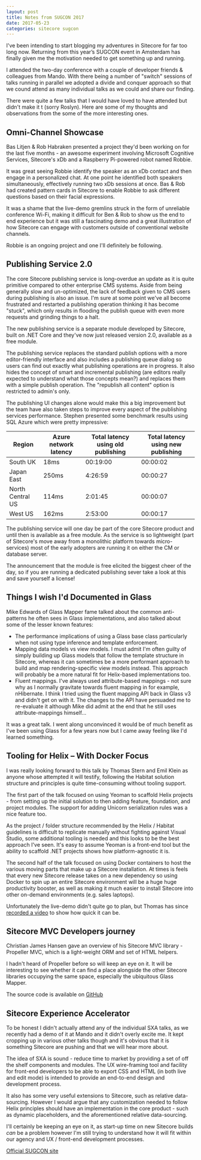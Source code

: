 ```yaml
---
layout: post
title: Notes from SUGCON 2017
date: 2017-05-23
categories: sitecore sugcon
---
```

I've been intending to start blogging my adventures in Sitecore for far too long now. Returning from this year’s SUGCON event in Amsterdam has finally given me the motivation needed to get something up and running.

I attended the two-day conference with a couple of developer friends & colleagues from Mando. With there being a number of "switch" sessions of talks running in parallel we adopted a divide and conquer approach so that we cound attend as many individual talks as we could and share our finding. 

There were quite a few talks that I would have loved to have attended but didn't make it t (sorry Roslyn). Here are some of my thoughts and observations from the some of the more interesting ones. 

## Omni-Channel Showcase 

Bas Litjen & Rob Habraken presented a project they'd been working on for the last five months - an awesome experiment involving Microsoft Cognitive Services, Sitecore's xDb and a Raspberry Pi-powered robot named Robbie. 

It was great seeing Robbie identify the speaker as an xDb contact and then engage in a personalized chat. At one point he identified both speakers simultaneously, effectively running two xDb sessions at once. Bas & Rob had created pattern cards in Sitecore to enable Robbie to ask different questions based on their facial expressions. 

It was a shame that the live-demo gremlins struck in the form of unreliable conference Wi-Fi, making it difficult for Ben & Rob to show us the end to end experience but it was still a fascinating demo and a great illustration of how Sitecore can engage with customers outside of conventional website channels.

Robbie is an ongoing project and one I'll definitely be following.

## Publishing Service 2.0

The core Sitecore publishing service is long-overdue an update as it is quite primitive compared to other enterprise CMS systems. Aside from being generally slow and un-optimized, the lack of feedback given to CMS users during publishing is also an issue. I'm sure at some point we've all become frustrated and restarted a publishing operation thinking it has become "stuck", which only results in flooding the publish queue with even more requests and grinding things to a halt.

The new publishing service is a separate module developed by Sitecore, built on .NET Core and they've now just released version 2.0, available as a free module. 

The publishing service replaces the standard publish options with a more editor-friendly interface and also includes a publishing queue dialog so users can find out exactly what publishing operations are in progress. It also hides the concept of smart and incremental publishing (are editors really expected to understand what those concepts mean?) and replaces them with a simple publish operation. The "republish all content" option is restricted to admin's only. 

The publishing UI changes alone would make this a big improvement but the team have also taken steps to improve every aspect of the publishing services performance. Stephen presented some benchmark results using SQL Azure which were pretty impressive:

| Region           | Azure network latency | Total latency using old publishing | Total latency using new publishing |
| ---------------- | --------------------- | ---------------------------------- | ---------------------------------- |
| South UK         | 18ms                  | 00:19:00                           | 00:00:02                           |
| Japan East       | 250ms                 | 4:26:59                            | 00:00:27                           |
| North Central US | 114ms                 | 2:01:45                            | 00:00:07                           |
| West US          | 162ms                 | 2:53:00                            | 00:00:17                           |

The publishing service will one day be part of the core Sitecore product and until then is available as a free module. As the service is so lightweight (part of Sitecore's move away from a monolithic platform towards micro-services) most of the early adopters are running it on either the CM or database server.

The announcement that the module is free elicited the biggest cheer of the day, so if you are running a dedicated publishing sever take a look at this and save yourself a license!

## Things I wish I'd Documented in Glass

Mike Edwards of Glass Mapper fame talked about the common anti-patterns he often sees in Glass implementations, and also talked about some of the lesser known features:

* The performance implications of using a Glass base class particularly when not using type inference and template enforcement.
* Mapping data models vs view models. I must admit I'm often guilty of simply building up Glass models that follow the template structure in Sitecore, whereas it can sometimes be a more performant approach to build and map rendering-specific view models instead. This approach will probably be a more natural fit for Helix-based implementations too.
* Fluent mappings. I've always used attribute-based mappings - not sure why as I normally gravitate towards fluent mapping in for example, nHibernate. I think I tried using the fluent mapping API back in Glass v3 and didn't get on with it. The changes to the API have persuaded me to re-evaluate it although Mike did admit at the end that he still uses attribute-mappings himself...

It was a great talk. I went along unconvinced it would be of much benefit as I've been using Glass for a few years now but I came away feeling like I'd learned something.

## Tooling for Helix – With Docker Focus

I was really looking forward to this talk by Thomas Stern and Emil Klein as anyone whose attempted it will testify, following the Habitat solution structure and principles is quite time-consuming without tooling support. 

The first part of the talk focused on using Yeoman to scaffold Helix projects - from setting up the initial solution to then adding feature, foundation, and project modules. The support for adding Unicorn serialization rules was a nice feature too. 

As the project / folder structure recommended by the Helix / Habitat guidelines is difficult to replicate manually without fighting against Visual Studio, some additional tooling is needed and this looks to be the best approach I've seen. It's easy to assume Yeoman is a front-end tool but the ability to scaffold .NET projects shows how platform-agnostic it is.

The second half of the talk focused on using Docker containers to host the various moving parts that make up a Sitecore installation. At times is feels that every new Sitecore release takes on a new dependency so using Docker to spin up an entire Sitecore environment will be a huge huge productivity booster, as well as making it much easier to install Sitecore into other on-demand environments (e.g. sales laptops).

Unfortunately the live-demo didn't quite go to plan, but Thomas has since [recorded a video](https://www.youtube.com/watch?v=fGmiwvri8Rs) to show how quick it can be.

## Sitecore MVC Developers journey

Christian James Hansen gave an overview of his Sitecore MVC library - Propeller MVC, which is a light-weight ORM and set of HTML helpers.

I hadn't heard of Propeller before so will keep an eye on it. It will be interesting to see whether it can find a place alongside the other Sitecore libraries occupying the same space, especially the ubiquitous Glass Mapper. 

The source code is available on [GitHub](https://github.com/galtrold/propeller.mvc)

## Sitecore Experience Accelerator

To be honest I didn't actually attend any of the individual SXA talks, as we recently had a demo of it at Mando and it didn't overly excite me. It kept cropping up in various other talks though and it's obvious that it is something Sitecore are pushing and that we will hear more about.

The idea of SXA is sound - reduce time to market by providing a set of off the shelf components and modules. The UX wire-framing tool and facility for front-end developers to be able to export CSS and HTML (in both live and edit mode) is intended to provide an end-to-end design and development process.

It also has some very useful extensions to Sitecore, such as relative data-sourcing. However I would argue that any customization needed to follow Helix principles should have an implementation in the core product - such as dynamic placeholders, and the aforementioned relative data-sourcing.

I'll certainly be keeping an eye on it, as start-up time on new Sitecore builds _can_ be a problem however I'm still trying to understand how it will fit within our agency and UX / front-end development processes. 

[Official SUGCON site](http://www.sugcon.eu/)
